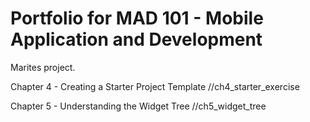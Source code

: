 # Portfolio for MAD 101 - Mobile Application and Development

Marites project.

Chapter 4 - Creating a Starter Project Template
  //ch4_starter_exercise

Chapter 5 - Understanding the Widget Tree
  //ch5_widget_tree


